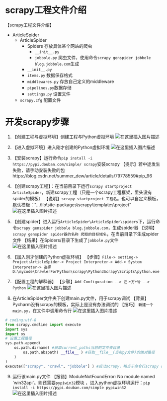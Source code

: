 # scrapy工程文件介绍
【scrapy工程文件介绍】

- ArticleSpider
	- ArticleSpider
		- Spiders 存放具体某个网站的爬虫
			- `__init__.py` 
			- `jobbole.py` 爬虫文件，使用命令`scrapy genspider jobbole blog.jobbole.com`生成
		- `__init__.py`
		- `items.py` 数据保存格式
		- `middlewares.py` 存放自己定义的middleware
		- `pipelines.py`数据存储
		- `settings.py` 设置文件
	- `scrapy.cfg`  配置文件


# 开发scrapy步骤
1. 【创建工程与虚拟环境】创建工程与Python虚拟环境
![在这里插入图片描述](https://img-blog.csdnimg.cn/20190126095144290.png?x-oss-process=image/watermark,type_ZmFuZ3poZW5naGVpdGk,shadow_10,text_aHR0cHM6Ly9ibG9nLmNzZG4ubmV0L3N1bW1lcl9kZXc=,size_16,color_FFFFFF,t_70)
2. 【进入虚拟环境】进入刚才创建的Python虚拟环境
![在这里插入图片描述](https://img-blog.csdnimg.cn/20190126095503542.png)
3. 【安装scrapy】运行命令`pip install -i https://pypi.douban.com/simple/ scrapy`安装scrapy
【提示】若中途发生失败，请手动安装失败的包https://blog.csdn.net/summer_dew/article/details/79778559#pip_96

4. 【创建scrapy工程】：在当前目录下运行`scrapy startproject ArticleSpider`，新建scrapy工程（只是一个scrapy工程框架，里头没有spider的模板）
【说明】`scrapy startproject 工程名`。也可以自定义模板，默认模板："...\lib\site-packages\scrapy\templates\project"
![在这里插入图片描述](https://img-blog.csdnimg.cn/2019012610124585.png?x-oss-process=image/watermark,type_ZmFuZ3poZW5naGVpdGk,shadow_10,text_aHR0cHM6Ly9ibG9nLmNzZG4ubmV0L3N1bW1lcl9kZXc=,size_16,color_FFFFFF,t_70)

5. 【创建spider】进入运行`ArticleSpider\ArticleSpider\spiders`下，运行命令`scrapy genspider jobbole blog.jobbole.com`，生成spider器
【说明】`scrapy genspider spider器的名称 爬取的目标域名`，在当前目录下生成spider文件
【结果】在Spiders/目录下生成了`jobbole.py`文件
![在这里插入图片描述](https://img-blog.csdnimg.cn/20190126101559645.png?x-oss-process=image/watermark,type_ZmFuZ3poZW5naGVpdGk,shadow_10,text_aHR0cHM6Ly9ibG9nLmNzZG4ubmV0L3N1bW1lcl9kZXc=,size_16,color_FFFFFF,t_70)

6. 【加入刚才创建的Python虚拟环境】
【步骤】`File-> setting-> Project:ArticleSpider-> Project Interpreter-> Add-> System Interpreter-> 选择D:\mycode\CrawlerForPython\scrapy\Python3Scrapy\Scripts\python.exe`

7. 【配置工程的解释器】
【步骤】`Add Configuration --> 左上方+号 --> Python`
![在这里插入图片描述](https://img-blog.csdnimg.cn/20190126102433247.png?x-oss-process=image/watermark,type_ZmFuZ3poZW5naGVpdGk,shadow_10,text_aHR0cHM6Ly9ibG9nLmNzZG4ubmV0L3N1bW1lcl9kZXc=,size_16,color_FFFFFF,t_70)
8. 在ArticleSpider文件夹下创建main.py文件，用于scrapy调试
【背景】 Pycharm没有scrapy的模板，实际上是没有办法调试的
【技巧】 `新建一个main.py`，在文件中调用命令行
![在这里插入图片描述](https://img-blog.csdnimg.cn/20190126102904751.png?x-oss-process=image/watermark,type_ZmFuZ3poZW5naGVpdGk,shadow_10,text_aHR0cHM6Ly9ibG9nLmNzZG4ubmV0L3N1bW1lcl9kZXc=,size_16,color_FFFFFF,t_70)
```python
# coding:utf-8
from scrapy.cmdline import execute
import sys
import os
# 设置工程路径
sys.path.append(
	os.path.dirname( #获取current_paths当前的文件夹目录
		os.path.abspath( __file__ ) #获取__file__(当前py文件)的绝对路径
	)
)
execute(["scrapy", "crawl", "jobbole"] ) #启动scrapy，相当于命令行scrapy crawl jobbole
```

9. 运行该main.py文件
【报错】ModuleNotFoundError: No module named 'win32api'。则还需要`pypiwin32`模块 ，进入python虚拟环境运行：`pip install -i https://pypi.douban.com/simple pypiwin32` 
![在这里插入图片描述](https://img-blog.csdnimg.cn/20190126103142266.png?x-oss-process=image/watermark,type_ZmFuZ3poZW5naGVpdGk,shadow_10,text_aHR0cHM6Ly9ibG9nLmNzZG4ubmV0L3N1bW1lcl9kZXc=,size_16,color_FFFFFF,t_70)